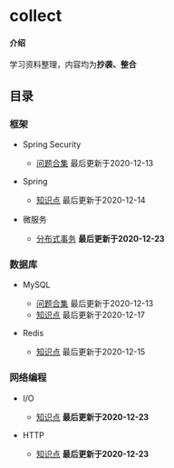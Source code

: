 # collect

#### 介绍
学习资料整理，内容均为**抄袭、整合**


## 目录
### 框架
+ Spring Security
  - [问题合集](note/security/问题合集.md)  最后更新于2020-12-13  
  
+ Spring
  - [知识点](note/spring/知识点.md)  最后更新于2020-12-14  

+ 微服务
  - [分布式事务](note/microservice/transaction/知识点.md)  **最后更新于2020-12-23**  

### 数据库
+ MySQL
  - [问题合集](note/mysql/问题合集.md)  最后更新于2020-12-13  
  - [知识点](note/mysql/知识点.md)  最后更新于2020-12-17  

+ Redis
  - [知识点](note/redis/知识点.md)  最后更新于2020-12-15  
  
### 网络编程
+ I/O
  - [知识点](note/io/知识点.md)  **最后更新于2020-12-23**  

+ HTTP
  - [知识点](note/http/知识点.md)  **最后更新于2020-12-23**  
